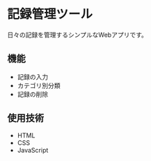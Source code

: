 # 記録管理ツール

日々の記録を管理するシンプルなWebアプリです。

## 機能
- 記録の入力
- カテゴリ別分類
- 記録の削除

## 使用技術
- HTML
- CSS  
- JavaScript
